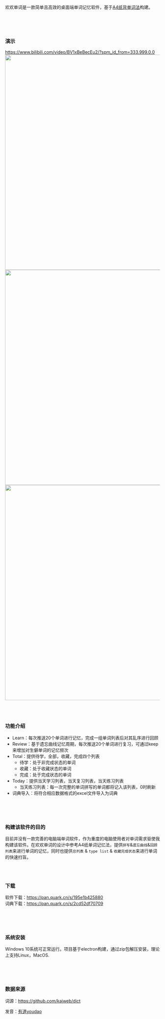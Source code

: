 欢欢单词是一款简单且高效的桌面端单词记忆软件，基于[A4纸背单词法](https://www.bilibili.com/video/BV1g7411T7Py/?spm_id_from=333.337.search-card.all.click&vd_source=a5c0ba66169226847090e8f0a2c8d976)构建。 
<br>  

<br>  

### 演示

https://www.bilibili.com/video/BV1xBeBecEu2/?spm_id_from=333.999.0.0
<img src="https://github.com/user-attachments/assets/7a373fcb-e4d6-4d60-a377-d363d785122a" width="700">
<img src="https://github.com/user-attachments/assets/b99d53a1-ecfa-41c4-a574-6fe7be40b094" width="700">
<img src="https://github.com/user-attachments/assets/e39aef0f-d2d0-4f28-9b27-51033a07ee71" width="700">


<br>  <br>

### 功能介绍

- Learn：每次推送20个单词进行记忆，完成一组单词列表后对其乱序进行回顾
- Review：基于遗忘曲线记忆周期，每次推送20个单词进行复习，可通过keep来增加对生僻单词的记忆频次
- Total：提供待学，全部，收藏，完成四个列表
  - 待学：处于非完成状态的单词
  - 收藏：处于收藏状态的单词
  - 完成：处于完成状态的单词
- Today：提供当天学习列表，当天复习列表，当天练习列表
  - 当天练习列表：每一次完整的单词拼写的单词都将记入该列表，0时刷新
- 词典导入：将符合相应数据格式的excel文件导入为词典
<br>
<br>  

### 构建该软件的目的

目前并没有一款完善的电脑端单词软件，作为重度的电脑使用者对单词需求驱使我构建该软件。在欢欢单词的设计中参考A4纸单词记忆法，提供`拼写`&`遗忘曲线`&`回顾列表`来进行单词的记忆，同时也提供`总列表` & `type list` & `收藏完成状态`来进行单词的快速扫盲。

<br>        
<br>
### 下载
软件下载：https://pan.quark.cn/s/195e1b425880<br>
词典下载：https://pan.quark.cn/s/2cd52df70709

<br>
<br>  

### 系统安装

Windows 10系统可正常运行。项目基于electron构建，通过zip包解压安装，理论上支持Linux，MacOS.

<br>
<br>  

### 数据来源

词源：https://github.com/kajweb/dict

发音：[有道youdao](https://m.youdao.com/)
